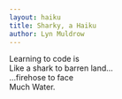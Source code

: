 ```yaml
---
layout: haiku
title: Sharky, a Haiku
author: Lyn Muldrow
---
```


Learning to code is<br>
Like a shark to barren land...<br>
...firehose to face<br>
Much Water.<br>